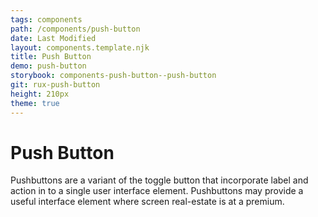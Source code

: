 ```yaml
---
tags: components
path: /components/push-button
date: Last Modified
layout: components.template.njk
title: Push Button
demo: push-button
storybook: components-push-button--push-button
git: rux-push-button
height: 210px
theme: true
---
```


# Push Button

Pushbuttons are a variant of the toggle button that incorporate label and action in to a single user interface element. Pushbuttons may provide a useful interface element where screen real-estate is at a premium.
